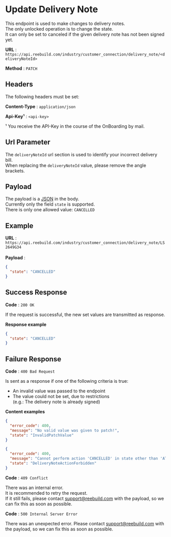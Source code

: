 # Update Delivery Note

This endpoint is used to make changes to delivery notes. <br>
The only unlocked operation is to change the state. <br>
It can only be set to canceled if the given delivery note has not been signed yet. <br>

**URL** : `https://api.reebuild.com/industry/customer_connection/delivery_note/<deliveryNoteId>`

**Method** : `PATCH`

## Headers

The following headers must be set: <br>

**Content-Type** : `application/json`

**Api-Key¹** : `<api-key>`

¹ You receive the API-Key in the course of the OnBoarding by mail.

## Url Parameter

The `deliveryNoteId` url section is used to identify your incorrect delivery bill. <br>
When replacing the `deliveryNoteId` value, please remove the angle brackets.

## Payload

The payload is a [JSON](https://en.wikipedia.org/wiki/JSON) in the body. <br>
Currently only the field `state` is supported. <br>
There is only one allowed value: `CANCELLED` <br>

## Example

**URL** : `https://api.reebuild.com/industry/customer_connection/delivery_note/LS2649G34` <br> <br>
**Payload** :
```json
{
  "state": "CANCELLED"
}
```

## Success Response

**Code** : `200 OK`

If the request is successful, the new set values are transmitted as response.

**Response example**

```json
{
  "state": "CANCELLED"
}
```

## Failure Response

**Code** : `400 Bad Request`

Is sent as a response if one of the following criteria is true:
- An invalid value was passed to the endpoint
- The value could not be set, due to restrictions <br>(e.g.: The delivery note is already signed)

**Content examples**

```json
{
  "error_code": 400,
  "message": "No valid value was given to patch!",
  "state": "InvalidPatchValue"
}
```

```json
{
  "error_code": 400,
  "message": "Cannot perform action 'CANCELLED' in state other than 'AT_PICKUP' | Current state: 'IN_DELIVERY'!!",
  "state": "DeliveryNoteActionForbidden"
}
```

**Code** : `409 Conflict`

There was an internal error. <br>
It is recommended to retry the request. <br>
If it still fails, please contact support@reebuild.com with the payload, so we can fix this as soon as possible. <br>

**Code** : `500 Internal Server Error`

There was an unexpected error. Please contact support@reebuild.com with the payload, so we can fix this as soon as possible.
